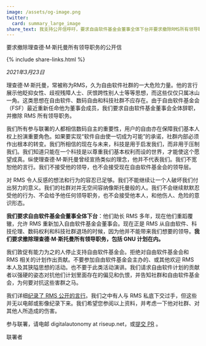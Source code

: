 ```yaml
---
image: /assets/og-image.png
twitter:
  card: summary_large_image
share_text: 我支持公开信呼吁，要求自由软件基金会董事全体下台并要求撤除RMS所有领导职务。
---
```


要求撤除理查德·M·斯托曼所有领导职务的公开信

{% include share-links.html %}

*2021年3月23日*

理查德·M·斯托曼，常被称为RMS，久为自由软件社群的一大危险力量。他的言行展示他眨抑女性、歧视残障人士、厌恨跨性别人士等等思想，而这些仅仅只属冰山一角。这类思想在自由软件、数码自由和科技社群不应存在。由于自由软件基金会（FSF）最近重新任命他为董事会成员，我们要求自由软件基金董事会全体辞职，并撤除 RMS 所有领导职务。

我们所有参与联署的人都相信数码自主的重要性，用户的自由亦在保障我们基本人权上扮演重要角色。如果要实现“软件自由使一切成为可能”的承诺，社群内部必须作出根本的转变。我们所相信的现在与未来，科技是用于启发我们，而非用于压制我们。我们知道只能在一个科技是以尊重我们基本权利而设的世界，才能使这个愿望成真。纵使理查德·M·斯托曼曾经宣扬类似的理念，他并不代表我们。我们不宽恕他的言行。我们不接受他的领导，也不会接受现在自由软件基金会的领导层。

对 RMS 令人反感的想法和行为的容忍已足够。我们不能继续让一个人破坏我们付出努力的意义。我们的社群对并无空间容纳像斯托曼般的人。我们不会继续默默忍受他的行为、不会给予他任何领导职务，也不会接受他本人，和他伤人、危险的意识形态。

**我们要求自由软件基金会董事全体下台**：他们助长 RMS 多年，现在他们重蹈覆辙，允许 RMS 重新加入自由软件基金会董事会。现在正是 RMS 从自由软件、科技伦理、数码权利和科技社群退场的时候，因为他并不能带来我们想要的领导。**我们要求撤除理查德·M·斯托曼所有领导职务，包括 GNU 计划在内。**

我们敦促有能力为之的人停止支持自由软件基金会。拒绝对自由软件基金会和 RMS 相关的计划作出贡献。不要参加自由软件基金会主办的、或其他欢迎 RMS 本人及其狭隘思想的活动。也不要于此类活动演讲。我们请求自由软件计划的贡献者以强硬的姿态对抗他们计划里面存在的偏见和仇恨，并告知社群和自由软件基金会，为何要对抗这些害群之马。

我们详细[纪录了 RMS 公开的言行](https://rms-open-letter.github.io/appendix.zh)。我们之中有人与 RMS 私底下交过手，但这些并无以电邮或影像纪录下来。我们希望您参阅以上资料，并考虑一下他对社群、对其他人所造成的伤害。

参与联署，请电邮 digitalautonomy at riseup.net，或[提交 PR](https://github.com/rms-open-letter/rms-open-letter.github.io/pulls) 。

联署者
